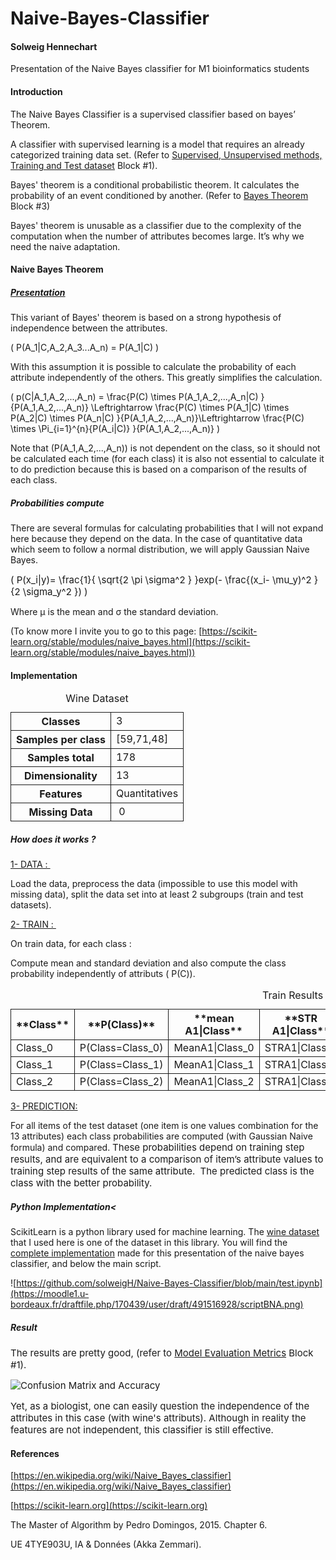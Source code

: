 # Naive-Bayes-Classifier

#### Solweig Hennechart
Presentation of the Naive Bayes classifier for M1 bioinformatics students



#### Introduction

The Naive Bayes Classifier is a supervised classifier based on bayes’ Theorem.

A classifier with supervised learning is a model that requires an already categorized training data set. (Refer to [Supervised, Unsupervised methods, Training and Test dataset](https://moodle1.u-bordeaux.fr/mod/wiki/view.php?pageid=3928) Block #1).

Bayes' theorem is a conditional probabilistic theorem. It calculates the probability of an event conditioned by another. (Refer to [Bayes Theorem](https://moodle1.u-bordeaux.fr/mod/wiki/view.php?pageid=3943) Block #3)

<span></span>

Bayes' theorem is unusable as a classifier due to the complexity of the computation when the number of attributes becomes large. It’s why we need the naive adaptation.

#### Naive Bayes Theorem

##### <u>Presentation</u>

<span>This variant of Bayes' theorem is based on a strong hypothesis of independence between the attributes. </span>

<span>\( P(A_1|C,A_2,A_3...A_n) = P(A_1|C) \)  
</span>

<span>With this assumption it is possible to calculate the probability of each attribute independently of the others. This greatly simplifies the calculation.</span>

<span>\( p(C|A_1,A_2,...,A_n) = \frac{P(C) \times P(A_1,A_2,...,A_n|C) }{P(A_1,A_2,...,A_n)} \Leftrightarrow \frac{P(C) \times P(A_1|C) \times P(A_2|C) \times P(A_n|C) }{P(A_1,A_2,...,A_n)}\Leftrightarrow \frac{P(C) \times \Pi_{i=1}^{n}{P(A_i|C)} }{P(A_1,A_2,...,A_n)} \)  
</span>

<span>  
</span>

Note that (P(A_1,A_2,...,A_n)) is not dependent on the class, so it should not be calculated each time (for each class) it is also not essential to calculate it to do prediction because this is based on a comparison of the results of each class.  

##### Probabilities compute

There are several formulas for calculating probabilities that I will not expand here because they depend on the data. In the case of quantitative data which seem to follow a normal distribution, we will apply Gaussian Naive Bayes.

<span style="font-size:.9375rem;">\( P(x_i|y)= \frac{1}{ \sqrt{2 \pi \sigma^2 } }exp(- \frac{(x_i- \mu_y)^2 }{2 \sigma_y^2 }) \)  
</span>

<span>Where μ is the mean and σ the standard deviation.  
</span>

<span></span>

(To know more I invite you to go to this page: [https://scikit-learn.org/stable/modules/naive_bayes.html](https://scikit-learn.org/stable/modules/naive_bayes.html))

#### Implementation

<table><caption>Wine Dataset</caption>

<tbody>

<tr>

<th scope="row" style="border-width:1px;border-style:solid;">Classes</th>

<td style="border-width:1px;border-style:solid;">3</td>

</tr>

<tr>

<th scope="row" style="border-width:1px;border-style:solid;">Samples per class</th>

<td style="border-width:1px;border-style:solid;">[59,71,48]</td>

</tr>

<tr>

<th scope="row" style="border-width:1px;border-style:solid;">Samples total</th>

<td style="border-width:1px;border-style:solid;">178</td>

</tr>

<tr>

<th scope="row" style="border-width:1px;border-style:solid;">Dimensionality</th>

<td style="border-width:1px;border-style:solid;">13</td>

</tr>

<tr>

<th scope="row" style="border-width:1px;border-style:solid;">Features  
</th>

<td style="border-width:1px;border-style:solid;">Quantitatives</td>

</tr>

<tr>

<th scope="row" style="border-width:1px;border-style:solid;">Missing Data</th>

<td style="border-width:1px;border-style:solid;"> 0</td>

</tr>

</tbody>

</table>

##### How does it works ?

<span><u>1- DATA : </u></span>

<span>Load the data, preprocess the data (impossible to use this model with missing data), split the data set into at least 2 subgroups (train and test datasets).</span>

<span><u>2- TRAIN : </u></span>

<span>On train data, for each class : </span>

<span>Compute mean and standard deviation and also compute the class probability independently of attributs ( P(C)).</span>

<table style="width:100%;"><caption style="text-align:center;caption-side:top;">Train Results</caption>

<thead>

<tr>

<th scope="col" style="border-width:1px;border-style:solid;">**Class**</th>

<th scope="col" style="border-width:1px;border-style:solid;">**P(Class)**</th>

<th scope="col" style="border-width:1px;border-style:solid;">**mean A1|Class**</th>

<th scope="col" style="border-width:1px;border-style:solid;">**STR A1|Class**</th>

<th scope="col" style="border-width:1px;border-style:solid;">**...**</th>

<th scope="col" style="border-width:1px;border-style:solid;">**mean A13**</th>

<th scope="col" style="border-width:1px;border-style:solid;">**STR A13**</th>

</tr>

</thead>

<tbody>

<tr>

<td style="border-width:1px;border-style:solid;">Class_0</td>

<td style="border-width:1px;border-style:solid;">P(Class=Class_0)</td>

<td style="border-width:1px;border-style:solid;">MeanA1|Class_0</td>

<td style="border-width:1px;border-style:solid;">STRA1|Class_0</td>

<td style="border-width:1px;border-style:solid;">...</td>

<td style="border-width:1px;border-style:solid;">MeanA13|Class_0</td>

<td style="border-width:1px;border-style:solid;">STRA13|Class_0</td>

</tr>

<tr>

<td style="border-width:1px;border-style:solid;">Class_1</td>

<td style="border-width:1px;border-style:solid;">P(Class=Class_1)</td>

<td style="border-width:1px;border-style:solid;">MeanA1|Class_1</td>

<td style="border-width:1px;border-style:solid;">STRA1|Class_1</td>

<td style="border-width:1px;border-style:solid;">...</td>

<td style="border-width:1px;border-style:solid;">MeanA13|Class_0</td>

<td style="border-width:1px;border-style:solid;">STRA13|Class_1</td>

</tr>

<tr>

<td style="border-width:1px;border-style:solid;">Class_2</td>

<td style="border-width:1px;border-style:solid;">P(Class=Class_2)</td>

<td style="border-width:1px;border-style:solid;">MeanA1|Class_2</td>

<td style="border-width:1px;border-style:solid;">STRA1|Class_2</td>

<td style="border-width:1px;border-style:solid;">...</td>

<td style="border-width:1px;border-style:solid;">MeanA13|Class_0</td>

<td style="border-width:1px;border-style:solid;">STRA13|Class_2</td>

</tr>

</tbody>

</table>

<span><u>3- PREDICTION:</u></span>

<span>For all items of the test dataset (one item is one values combination for the 13 attributes) each class probabilities are computed (with Gaussian Naive formula) and compared. </span><span style="font-size:.9375rem;">These probabilities depend on training step results, and are equivalent to a comparison of item’s attribute values to training step results of the same attribute. </span> <span style="font-size:.9375rem;">The predicted class is the class with the better probability. </span>

##### Python Implementation<

ScikitLearn is a python library used for machine learning. The [wine dataset](https://scikit-learn.org/stable/modules/generated/sklearn.datasets.load_wine.html?highlight=wine) that I used here is one of the dataset in this library. You will find the [complete implementation](https://github.com/solweigH/Naive-Bayes-Classifier/blob/main/Wine.ipynb) made for this presentation of the naive bayes classifier, and below the main script.  

![https://github.com/solweigH/Naive-Bayes-Classifier/blob/main/test.ipynb](https://moodle1.u-bordeaux.fr/draftfile.php/170439/user/draft/491516928/scriptBNA.png)  

##### Result

<span style="font-size:.9375rem;">The results are pretty good, (refer to [Model Evaluation Metrics](https://moodle1.u-bordeaux.fr/mod/wiki/view.php?pageid=3910) Block #1).</span>

<span style="font-size:.9375rem;">![Confusion Matrix and Accuracy](https://moodle1.u-bordeaux.fr/pluginfile.php/941863/mod_wiki/attachments/1693/CM_BNA.PNG)  
</span>

<span style="font-size:.9375rem;">  
</span>

<span style="font-size:.9375rem;">Yet, as a biologist, one can easily question the independence of the attributes in this case (with wine's attributs). Although in reality the features are not independent, this classifier is still effective.</span>  

#### References

[https://en.wikipedia.org/wiki/Naive_Bayes_classifier](https://en.wikipedia.org/wiki/Naive_Bayes_classifier)  

[https://scikit-learn.org](https://scikit-learn.org)  

The Master of Algorithm by Pedro Domingos, 2015\. Chapter 6.   

UE 4TYE903U, IA & Données (Akka Zemmari).
